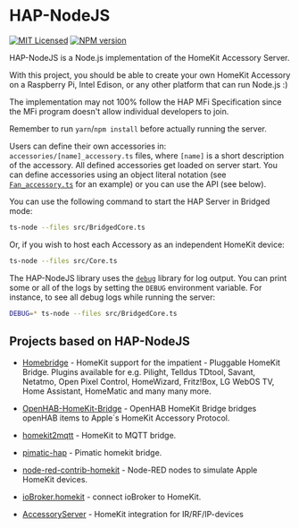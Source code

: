 # HAP-NodeJS

[![MIT Licensed][icon-license]][link-license]
[![NPM version][icon-npm]][link-npm]

HAP-NodeJS is a Node.js implementation of the HomeKit Accessory Server.

With this project, you should be able to create your own HomeKit Accessory on
a Raspberry Pi, Intel Edison, or any other platform that can run Node.js :)

The implementation may not 100% follow the HAP MFi Specification since the MFi
program doesn't allow individual developers to join.

Remember to run `yarn`/`npm install` before actually running the server.

Users can define their own accessories in: `accessories/[name]_accessory.ts`
files, where `[name]` is a short description of the accessory. All defined
accessories get loaded on server start. You can define accessories using an
object literal notation (see [`Fan_accessory.ts`](src/accessories/Fan_accessory.ts)
for an example) or you can use the API (see below).

You can use the following command to start the HAP Server in Bridged mode:

```sh
ts-node --files src/BridgedCore.ts
```

Or, if you wish to host each Accessory as an independent HomeKit device:

```sh
ts-node --files src/Core.ts
```

The HAP-NodeJS library uses the [`debug`][link-lib-debug] library for log output.
You can print some or all of the logs by setting the `DEBUG` environment
variable. For instance, to see all debug logs while running the server:

```sh
DEBUG=* ts-node --files src/BridgedCore.ts
```

## Projects based on HAP-NodeJS

- [Homebridge][link-proj-homebridge] - HomeKit support for the
  impatient - Pluggable HomeKit Bridge. Plugins available for  e.g. Pilight,
  Telldus TDtool, Savant, Netatmo, Open Pixel Control, HomeWizard, Fritz!Box,
  LG WebOS TV, Home Assistant, HomeMatic and many many more.

- [OpenHAB-HomeKit-Bridge][link-proj-openhab-homekit-bridge] - OpenHAB HomeKit
  Bridge bridges openHAB items to Apple´s HomeKit Accessory Protocol.

- [homekit2mqtt][link-proj-homekit2mqtt] - HomeKit to MQTT bridge.

- [pimatic-hap][link-proj-pimatic-hap] - Pimatic homekit bridge.

- [node-red-contrib-homekit][link-proj-node-red-contrib-homekit] - Node-RED
  nodes to simulate Apple HomeKit devices.

- [ioBroker.homekit][link-proj-ioBroker-homekit] - connect ioBroker to HomeKit.

- [AccessoryServer][link-proj-accessoryserver] - HomeKit integration for
  IR/RF/IP-devices

[icon-license]: https://img.shields.io/github/license/KhaosT/hap-nodejs.svg?longCache=true&style=flat-square
[link-license]: LICENSE
[icon-npm]: https://img.shields.io/npm/v/hap-nodejs.svg?longCache=true&style=flat-square
[link-npm]: https://www.npmjs.com/package/hap-nodejs

[link-lib-debug]: https://github.com/visionmedia/debug
[link-proj-homebridge]: https://github.com/nfarina/homebridge
[link-proj-openhab-homekit-bridge]: https://github.com/htreu/OpenHAB-HomeKit-Bridge
[link-proj-homekit2mqtt]: https://github.com/hobbyquaker/homekit2mqtt
[link-proj-pimatic-hap]: https://github.com/michbeck100/pimatic-hap
[link-proj-node-red-contrib-homekit]: https://github.com/NRCHKB/node-red-contrib-homekit-bridged
[link-proj-ioBroker-homekit]: https://github.com/ioBroker/ioBroker.homekit2
[link-proj-accessoryserver]: https://github.com/Appyx/AccessoryServer
